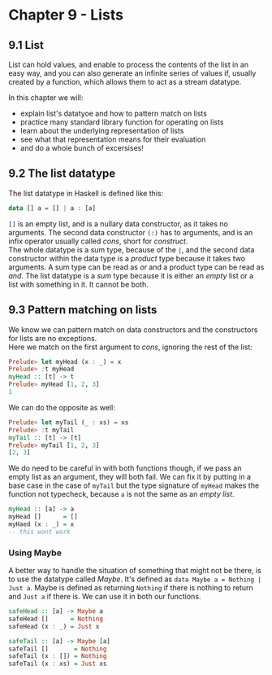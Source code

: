 # Chapter 9 - Lists

## 9.1 List

List can hold values, and enable to process the contents of the list in an easy way, and you can also generate
an infinite series of values if, usually created by a function, which allows them to act as a stream datatype.

In this chapter we will:
* explain list's datatyoe and how to pattern match on lists
* practice many standard library function for operating on lists
* learn about the underlying representation of lists
* see what that representation means for their evaluation
* and do a whole bunch of excersises!

## 9.2 The list datatype

The list datatype in Haskell is defined like this:

```haskell
data [] a = [] | a : [a]
```

`[]` is an empty list, and is a nullary data constructor, as it takes no arguments.
The second data constructor `(:)` has to arguments, and is an infix operator usually called _cons_, short for _construct_.  
The whole datatype is a sum type, because of the `|`, and the second data constructor within the data type is a _product_ type
because it takes two arguments. A sum type can be read as _or_ and a product type can be read as _and_.
The list datatype is a _sum_ type because it is either an _empty_ list or a list with something in it. It cannot be both.

## 9.3 Pattern matching on lists

We know we can pattern match on data constructors and the constructors for lists are no exceptions.  
Here we match on the first argument to _cons_, ignoring the rest of the list:

```haskell
Prelude> let myHead (x : _) = x
Prelude> :t myHead
myHead :: [t] -> t
Prelude> myHead [1, 2, 3]
1
```

We can do the opposite as well:

```haskell
Prelude> let myTail (_ : xs) = xs
Prelude> :t myTail
myTail :: [t] -> [t]
Prelude> myTail [1, 2, 3]
[2, 3]
```

We do need to be careful in with both functions though, if we pass an empty list as an argument, they will both fail.
We can fix it by putting in a base case in the case of `myTail` but the type signature of `myHead` makes the function not
typecheck, because `a` is not the same as an _empty list_.

```haskell
myHead :: [a] -> a
myHead []      = []
myHaed (x : _) = x
-- this wont work
```

### Using Maybe

A better way to handle the situation of something that might not be there, is to use the datatype called _Maybe_.
It's defined as `data Maybe a = Nothing | Just a`. Maybe is defined as returning `Nothing` if there is nothing to return and
`Just a` if there is. We can use it in both our functions.

```haskell
safeHead :: [a] -> Maybe a
safeHead []      = Nothing
safeHead (x : _) = Just x

safeTail :: [a] -> Maybe [a]
safeTail []       = Nothing
safeTail (x : []) = Nothing
safeTail (x : xs) = Just xs
```
